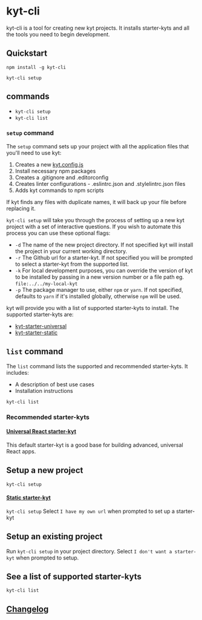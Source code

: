 # kyt-cli

kyt-cli is a tool for creating new kyt projects. It installs starter-kyts and all the tools you need to begin development.

## Quickstart

```
npm install -g kyt-cli
```
```
kyt-cli setup
```

## commands
 - `kyt-cli setup`
 - `kyt-cli list`

### `setup` command

The `setup` command sets up your project with all the application files that you'll need to use kyt:

1. Creates a new [kyt.config.js](/docs/kytConfig.md)
2. Install necessary npm packages
3. Creates a .gitignore and .editorconfig
4. Creates linter configurations -  .eslintrc.json and .stylelintrc.json files
5. Adds kyt commands to npm scripts

If kyt finds any files with duplicate names, it will back up your file before replacing it.

`kyt-cli setup` will take you through the process of setting up a new kyt project with a set of interactive questions. If you wish to automate this process you can use these optional flags:

  - `-d` The name of the new project directory. If not specified kyt will install the project in your current working directory.
  - `-r` The Github url for a starter-kyt. If not specified you will be prompted to select a starter-kyt from the supported list.
  - `-k` For local development purposes, you can override the version of kyt to be installed by passing in a new version number or a file path eg. `file:../../my-local-kyt`
  - `-p` The package manager to use, either `npm` or `yarn`. If not specified, defaults to `yarn` if it's installed globally, otherwise `npm` will be used.

kyt will provide you with a list of supported starter-kyts to install. The supported starter-kyts are:

- [kyt-starter-universal](/packages/starter-kyts/kyt-starter-universal)
- [kyt-starter-static](/packages/starter-kyts/kyt-starter-static)

## `list` command
The `list` command lists the supported and recommended starter-kyts.
It includes:
  - A description of best use cases
  - Installation instructions

`kyt-cli list`

### Recommended starter-kyts

#### [Universal React starter-kyt](/packages/starter-kyts/kyt-starter-universal)
This default starter-kyt is a good base for building advanced, universal React apps.

## Setup a new project
`kyt-cli setup`

#### [Static starter-kyt](/packages/starter-kyts/kyt-starter-static)

`kyt-cli setup`
Select `I have my own url` when prompted to set up a starter-kyt

## Setup an existing project
Run `kyt-cli setup` in your project directory.
Select `I don't want a starter-kyt` when prompted to setup.

## See a list of supported starter-kyts
`kyt-cli list`


## [Changelog](/packages/kyt-cli/CHANGELOG.md)
